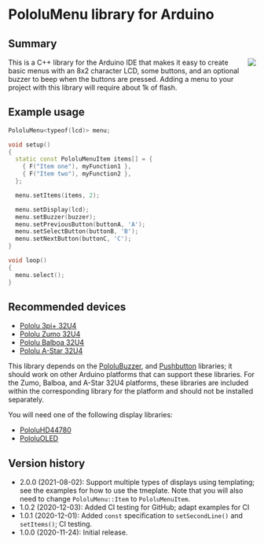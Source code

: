 # PololuMenu library for Arduino

## Summary

<img align="right" src="https://a.pololu-files.com/picture/0J11105.175w.jpg?b255cdfe056cecdabbae18657574754b">

This is a C++ library for the Arduino IDE that makes it easy to create
basic menus with an 8x2 character LCD, some buttons, and an optional
buzzer to beep when the buttons are pressed.  Adding a menu to your
project with this library will require about 1k of flash.

## Example usage

```cpp
PololuMenu<typeof(lcd)> menu;

void setup()
{
  static const PololuMenuItem items[] = {
    { F("Item one"), myFunction1 },
    { F("Item two"), myFunction2 },
  };

  menu.setItems(items, 2);

  menu.setDisplay(lcd);
  menu.setBuzzer(buzzer);
  menu.setPreviousButton(buttonA, 'A');
  menu.setSelectButton(buttonB, 'B');
  menu.setNextButton(buttonC, 'C');
}

void loop()
{
  menu.select();
}
```

## Recommended devices

* [Pololu 3pi+ 32U4](https://www.pololu.com/3pi+)
* [Pololu Zumo 32U4](https://www.pololu.com/zumo)
* [Pololu Balboa 32U4](https://www.pololu.com/balboa)
* [Pololu A-Star 32U4](https://www.pololu.com/a-star)

This library depends on the
[PololuBuzzer](https://github.com/pololu/pololu-buzzer-arduino), and
[Pushbutton](https://github.com/pololu/pushbutton-arduino) libraries;
it should work on other Arduino platforms that can support these
libraries.  For the Zumo, Balboa, and A-Star 32U4 platforms, these
libraries are included within the corresponding library for the
platform and should not be installed separately.

You will need one of the following display libraries:

* [PololuHD44780](https://github.com/pololu/pololu-hd44780-arduino)
* [PololuOLED](https://github.com/pololu/pololu-oled)

## Version history

* 2.0.0 (2021-08-02): Support multiple types of displays using templating; see the examples for how to use the tmeplate. Note that you will also need to change `PololuMenu::Item` to `PololuMenuItem`.
* 1.0.2 (2020-12-03): Added CI testing for GitHub; adapt examples for CI
* 1.0.1 (2020-12-01): Added `const` specification to `setSecondLine()` and `setItems()`; CI testing.
* 1.0.0 (2020-11-24): Initial release.
